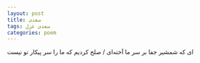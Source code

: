 ```yaml
---
layout: post
title: سعدی
tags: سعدی غزل
categories: poem
---
```


ای که شمشیر جفا بر سر ما آخته‌ای / صلح کردیم که ما را سر پیکار تو نیست
